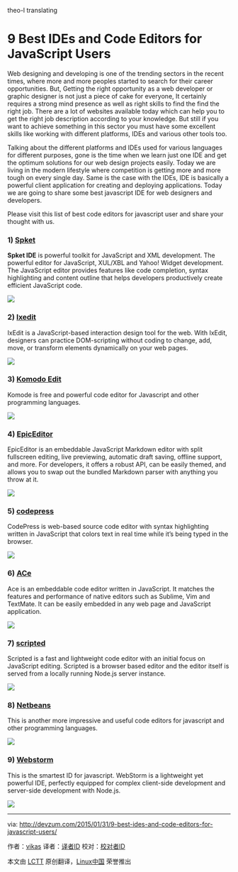 theo-l translating

9 Best IDEs and Code Editors for JavaScript Users
================================================================================
Web designing and developing is one of the trending sectors in the recent times, where more and more peoples started to search for their career opportunities. But, Getting the right opportunity as a web developer or graphic designer is not just a piece of cake for everyone, It certainly requires a strong mind presence as well as right skills to find the find the right job. There are a lot of websites available today which can help you to get the right job description according to your knowledge. But still if you want to achieve something in this sector you must have some excellent skills like working with different platforms, IDEs and various other tools too.

Talking about the different platforms and IDEs used for various languages for different purposes, gone is the time when we learn just one IDE and get the optimum solutions for our web design projects easily. Today we are living in the modern lifestyle where competition is getting more and more tough on every single day. Same is the case with the IDEs, IDE is basically a powerful client application for creating and deploying applications. Today we are going to share some best javascript IDE for web designers and developers.

Please visit this list of best code editors for javascript user and share your thought with us.

### 1) [Spket][1] ###

**Spket IDE** is powerful toolkit for JavaScript and XML development. The powerful editor for JavaScript, XUL/XBL and Yahoo! Widget development. The JavaScript editor provides features like code completion, syntax highlighting and content outline that helps developers productively create efficient JavaScript code.

![](http://i0.wp.com/devzum.com/wp-content/uploads/2015/01/spket-e1422674329554.png)

### 2) [Ixedit][2] ###

IxEdit is a JavaScript-based interaction design tool for the web. With IxEdit, designers can practice DOM-scripting without coding to change, add, move, or transform elements dynamically on your web pages.

![](http://i0.wp.com/devzum.com/wp-content/uploads/2015/01/ixedit.png)

### 3) [Komodo Edit][3] ###

Komode is free and powerful code editor for Javascript and other programming languages.

![](http://i2.wp.com/devzum.com/wp-content/uploads/2015/01/komodo-edit-e1422674596277.png)

### 4) [EpicEditor][4] ###

EpicEditor is an embeddable JavaScript Markdown editor with split fullscreen editing, live previewing, automatic draft saving, offline support, and more. For developers, it offers a robust API, can be easily themed, and allows you to swap out the bundled Markdown parser with anything you throw at it.

![](http://i1.wp.com/devzum.com/wp-content/uploads/2015/01/epiceditor-e1422674732281.png)

### 5) [codepress][5] ###

CodePress is web-based source code editor with syntax highlighting written in JavaScript that colors text in real time while it’s being typed in the browser.

![](http://i1.wp.com/devzum.com/wp-content/uploads/2015/01/codepres-e1422674893706.png)

### 6) [ACe][6] ###

Ace is an embeddable code editor written in JavaScript. It matches the features and performance of native editors such as Sublime, Vim and TextMate. It can be easily embedded in any web page and JavaScript application.

![](http://i0.wp.com/devzum.com/wp-content/uploads/2015/01/ace-e1422675089912.png)

### 7) [scripted][7] ###

Scripted is a fast and lightweight code editor with an initial focus on JavaScript editing. Scripted is a browser based editor and the editor itself is served from a locally running Node.js server instance.

![](http://i1.wp.com/devzum.com/wp-content/uploads/2015/01/scripted-e1422675188408.png)

### 8) [Netbeans][8] ###

This is another more impressive and useful code editors for javascript and other programming languages.

![](http://i1.wp.com/devzum.com/wp-content/uploads/2015/01/code_editing1-e1422675506226.png)

### 9) [Webstorm][9] ###

This is the smartest ID for javascript. WebStorm is a lightweight yet powerful IDE, perfectly equipped for complex client-side development and server-side development with Node.js.

![](http://i0.wp.com/devzum.com/wp-content/uploads/2015/01/webstorm.png)

--------------------------------------------------------------------------------

via: http://devzum.com/2015/01/31/9-best-ides-and-code-editors-for-javascript-users/

作者：[vikas][a]
译者：[译者ID](https://github.com/译者ID)
校对：[校对者ID](https://github.com/校对者ID)

本文由 [LCTT](https://github.com/LCTT/TranslateProject) 原创翻译，[Linux中国](http://linux.cn/) 荣誉推出

[a]:http://devzum.com/author/vikas/
[1]:http://spket.com/
[2]:http://www.ixedit.com/
[3]:http://komodoide.com/komodo-edit/
[4]:http://oscargodson.github.io/EpicEditor/
[5]:http://codepress.sourceforge.net/
[6]:http://ace.c9.io/#nav=about
[7]:https://github.com/scripted-editor/scripted
[8]:https://netbeans.org/
[9]:http://www.jetbrains.com/webstorm/
